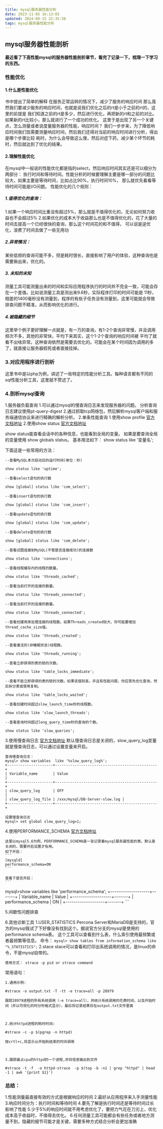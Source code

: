 ```yaml
---
title: mysql服务器性能分析
date: 2023-11-05 16:13:03
updated: 2024-08-15 22:35:58
tags: mysql服务器性能分析
---
```

## mysql服务器性能剖析

#### 最近看了下高性能mysql的服务器性能剖析章节，看完了记录一下，梳理一下学习的东西。

### 性能优化
#### 1.什么是性能优化
书中提出了简单的解释 在服务正常运转的情况下，减少了服务的响应时间
那么竟然我们要减少服务的响应时间，也就是说我们优化之后的rt是小于之前的rt的，这里的前提是
我们知道之前的rt是多少，然后进行优化，再把新的rt和之前的对比。如果新的rt比较小，那么就进行了一个成功的优化。
这里于是出现了另一个关键点，怎么测量或者说度量服务器的性能，响应时间？
我们一步步来，为了降低响应时间我们现需要测量响应时间，然后我们还得对当前的响应时间进行分析，得出是哪个步骤比较
耗时，为什么会导致这么慢，然后对症下药，减少某个环节的耗时，然后就达到了优化的结果。

#### 2.理解性能优化
在mysql中一般说的性能优化都是指的select，然后响应时间其实还是可以细分为两部分：
执行时间和等待时间。性能分析的时候要理解主要是哪一部分的问题比较大，如果主要是等待时间，比如占比90%，执行时间10%，
那么就优先看看等待时间可能是I/O问题。
性能优化的几个规则：
##### 1.值得优化的查询：
1.如果一个响应时间比重没有超过5%，那么就是不值得优化的，无论如何努力收益也不会超过5%
2.如果优化的成本大于收益那么也是不值得优化的，花了大量的时间去提高一个已经很快的查询，那么这个时间花的和不值得，
可以说是逆优化，浪费了时间去做了一些无用功
##### 2.异常情况：
某些低频的查询可能不多，但是耗时很长，直接影响了用户的体验，这种查询也是需要揪出来，优化的。
##### 3. 未知的未知
测量工具可能测量出来的时间和实际应用程序执行的时间并不完全一致，可能会存在一个差值。比如说测量工具是测出来9.6秒，实际程序打印的时间可能是
11秒，相差的1400毫秒没有测量到，程序的有些子任务没有测量到，这里可能就会导致排查问题不精准，从而影响优化的进行。
##### 4.被隐藏的细节
这里举个例子更好理解一点就是，有一万的查询，有1-2个查询非常慢，并且调用频次不多，其他的非常快，平均下来其实，这个1-2个查询的响应时间被
平均了就看不出啥异常。这种查询依然是需要去优化的。可能会在某个时间因为调用的多了，就直接让服务器假死或者直接挂掉。

### 3.对应用程序进行剖析
这里书中是以php为例，讲述了一些特定的性能分析工具。每种语言都有不同的sql性能分析工具，这里就不赘述了。

### 4.剖析mysql查询
1.服务器负载查询
  1.可以通过mysql的慢查询日志来发现服务器的问题。
    分析查询日志建议使用pt-query-digest
  2.通过抓取tcp网络包，然后解析mysql客户端和服务端通信协议来进行精确的解析分析。
2.单条性能查询
  1.使用show profile
  [官方文档地址](https://dev.mysql.com/doc/refman/5.6/en/show-profile.html)
  2.使用show status
  [官方文档地址](https://dev.mysql.com/doc/refman/5.6/en/server-status-variables.html)

  show status能查看会话中的各种信息，也能看到全局的变量。
  如果是要查询全局的变量使用 show globals status。
  基本用法如下：
  show status like '变量名';

  下面这是一些常用的方法：
  ```
  --查看MySQL本次启动后的运行时间(单位：秒)

show status like 'uptime';

--查看select语句的执行数

show [global] status like 'com_select';

--查看insert语句的执行数

show [global] status like 'com_insert';

--查看update语句的执行数

show [global] status like 'com_update';

--查看delete语句的执行数

show [global] status like 'com_delete';

--查看试图连接到MySQL(不管是否连接成功)的连接数

show status like 'connections';

--查看线程缓存内的线程的数量。

show status like 'threads_cached';

--查看当前打开的连接的数量。

show status like 'threads_connected';

--查看当前打开的连接的数量。

show status like 'threads_connected';

--查看创建用来处理连接的线程数。如果Threads_created较大，你可能要增加thread_cache_size值。

show status like 'threads_created';

--查看激活的(非睡眠状态)线程数。

show status like 'threads_running';

--查看立即获得的表的锁的次数。

show status like 'table_locks_immediate';

--查看不能立即获得的表的锁的次数。如果该值较高，并且有性能问题，你应首先优化查询，然后拆分表或使用复制。

show status like 'table_locks_waited';

--查看创建时间超过slow_launch_time秒的线程数。

show status like 'slow_launch_threads';

--查看查询时间超过long_query_time秒的查询的个数。

show status like 'slow_queries';
  ```
  3.使用慢查询日志
  [官方文档地址](https://dev.mysql.com/doc/refman/5.6/en/slow-query-log.html)
  默认慢查询日志是关闭的，slow_query_log变量就是慢查询日志，可以通过设置变量来开启。
  ```
  查询慢查询日志：
  mysql> show variables  like '%slow_query_log%';
+---------------------+-----------------------------------------------+
| Variable_name       | Value                                         |
+---------------------+-----------------------------------------------+
| slow_query_log      | OFF                                           |
| slow_query_log_file | /xxx/mysql/DB-Server-slow.log |
+---------------------+-----------------------------------------------+
  ```
  ```
  设置慢查询日志
  mysql> set global slow_query_log=1;
  ```
  4.使用PERFORMANCE_SCHEMA
  [官方文档地址](https://dev.mysql.com/doc/refman/5.6/en/performance-schema-system-variables.html)

    这里以mysql5.6为例，PERFORMANCE_SCHEMA是一张记录着mysql服务器性能的表。默认是关闭的，需要开启设置才有用。
    如下开启：
    ```
    [mysqld]
    performance_schema=ON
    ```

    查看下是否开启：
    ```
mysql>show variables like 'performance_schema';
+--------------------+-------+
| Variable_name      | Value |
+--------------------+-------+
| performance_schema | ON    |
+--------------------+-------+
    ```

5.间歇性问题排查

6.其他诊断工具
  1.USER_STATISTICS
    Percona Server和MariaDB是支持的，官方的mysql我试了下好像没有找到这个。据说官方分支的mysql是使用的performance
    schema表。
     这个工具可以查看到什么表，什么索引使用最频繁或者最频繁等信息。
     命令：
    ```
    mysql> show tables from information_schema like "%_STATISTICS";
    ```
  2.stace
  stace可以查看和打印出系统调用的情况，是linux的命令，不是mysql自带的。
  ```
  使用方式： strace -p pid or strace command
  ```
  常用语句：
  ```
  1.通用示例:

#strace -o output.txt -T -tt -e trace=all -p 28979

跟踪28979进程的所有系统调用（-e trace=all），并统计系统调用的花费时间，以及开始时间（并以可视化的时分秒格式显示），最后将记录结果存在output.txt文件里面



2.统计httpd进程的耗时时间:

#strace -c -p $(pgrep -n httpd)

按crtl+c,将显示从开始到结束的时间调用



3.跟踪最占cpu的httpd的一个进程,并将信息输出到文件

#strace -t -f  -o httpd-strace  -p $(top -b -n1 | grep "httpd" | head -1 | awk '{print $1}')
  ```

  ### 总结：
  1.性能测量最直接有效的方式是根据响应的时间
  2.最好从应用程序来入手测量性能
  3.响应时间分为：执行时间和等待时间
  4.要先了解是执行时间还是等待时间过长影响了性能
  5.少于5%的响应时间就不用考虑优化了，要把力气花在刀刃上，优化成本高于收益时，不值得去优化。
  6.任何测量工具可能都会有些任务或者地方测量不到，隐藏的细节可能才是关键，需要多种方式结合分析会更加准确
